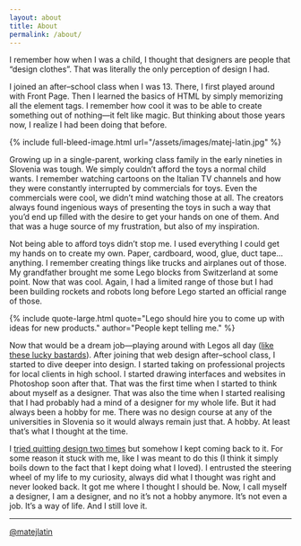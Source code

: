 ```yaml
---
layout: about
title: About
permalink: /about/
---
```

<p class="attention-grabber">I remember how when I was a child, I thought that designers are people that “design clothes”. That was literally the only perception of design I had.</p>

I joined an after–school class when I was 13. There, I first played around with Front Page. Then I learned the basics of HTML by simply memorizing all the element tags. I remember how cool it was to be able to create something out of nothing—it felt like magic. But thinking about those years now, I realize I had been doing that before.

{% include full-bleed-image.html url="/assets/images/matej-latin.jpg" %}

Growing up in a single-parent, working class family in the early nineties in Slovenia was tough. We simply couldn’t afford the toys a normal child wants. I remember watching cartoons on the Italian TV channels and how they were constantly interrupted by commercials for toys. Even the commercials were cool, we didn’t mind watching those at all. The creators always found ingenious ways of presenting the toys in such a way that you’d end up filled with the desire to get your hands on one of them. And that was a huge source of my frustration, but also of  my inspiration.

Not being able to afford toys didn’t stop me. I used everything I could get my hands on to create my own. Paper, cardboard, wood, glue, duct tape… anything. I remember creating things like trucks and airplanes out of those. My grandfather brought me some Lego blocks from Switzerland at some point. Now that was cool. Again, I had a limited range of those but I had been building rockets and robots long before Lego started an official range of those.

{% include quote-large.html quote="Lego should hire you to come up with ideas for new products." author="People kept telling me." %}

Now that would be a dream job—playing around with Legos all day ([like these lucky bastards](http://lifehacker.com/career-spotlight-what-i-do-as-a-lego-model-designer-1686123935)). After joining that web design after–school class, I started to dive deeper into design. I started taking on professional projects for local clients in high school. I started drawing interfaces and websites in Photoshop soon after that. That was the first time when I started to think about myself as a designer. That was also the time when I started realising that I had probably had a mind of a designer for my whole life. But it had always been a hobby for me. There was no design course at any of the universities in Slovenia so it would always remain just that. A hobby. At least that’s what I thought at the time.

I [tried quitting design two times](/personal-notes/2016/08/18/i-quit-design-twice/) but somehow I kept coming back to it. For some reason it stuck with me, like I was meant to do this (I think it simply boils down to the fact that I kept doing what I loved). I entrusted the steering wheel of my life to my curiosity, always did what I thought was right and never looked back. It got me where I thought I should be. Now, I call myself a designer, I am a designer, and no it’s not a hobby anymore. It’s not even a job. It’s a way of life. And I still love it.

---
[@matejlatin](https://twitter.com/matejlatin)